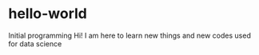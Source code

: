 # hello-world
Initial programming
Hi! I am here to learn new things and new codes used for data science
